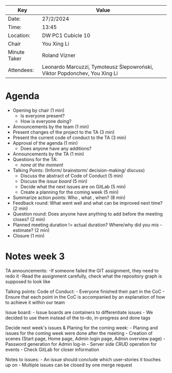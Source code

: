 | Key          | Value                                                                     |
|--------------|---------------------------------------------------------------------------|
| Date:        | 27/2/2024                                                                 |
| Time:        | 13:45                                                                     |
| Location:    | DW PC1 Cubicle 10                                                         |
| Chair        | You Xing Li                                                               |
| Minute Taker | Roland Vízner                                                             |
| Attendees:   | Leonardo Marcuzzi, Tymoteusz Ślepowroński, Viktor Popdonchev, You Xing Li |

# Agenda
- Opening by chair (1 min)
    - Is everyone present?
    - How is everyone doing?
- Announcements by the team (1 min)
- Present changes of the project to the TA (3 min)
- Present the current code of conduct to the TA (3 min)
- Approval of the agenda (1 min)
    - Does anyone have any additions?
- Announcements by the TA (1 min)
- Questions for the TA:
    - _none at the moment_
- Talking Points: (Inform/ brainstorm/ decision-making/ discuss)
    - Discuss the abstract of Code of Conduct (5 min)
    - Discuss the _issue board_ (5 min)
    - Decide what the next issues are on GitLab (5 min)
    - Create a planning for the coming week (5 min)
- Summarize action points: Who , what , when? (8 min)
- Feedback round: What went well and what can be improved next time? (2 min)
- Question round: Does anyone have anything to add before the meeting closes? (2 min)
- Planned meeting duration != actual duration? Where/why did you mis -estimate? (2 min)
- Closure (1 min)
# Notes week 3

TA announcements:
-If someone failed the GIT assignment, they need to redo it 
    -Read the assignment carefully, check what the repository graph is supposed to look like

Talking points:
Code of Conduct:
    - Everyone finished their part in the CoC
    - Ensure that each point in the CoC is accompanied by an explanation of how to achieve it within our team

Issue board:
    - Issue boards are containers to differentiate issues
    - We decided to use them instead of the to-do, in-progress and done tags

Decide next week's issues & Planing for the coming week:
    - Planing and issues for the coming week were done after the meeting
        - Creation of scenes (Start page, Home page, Admin login page, Admin overview page)
        - Password generation for Admin log-in
        - Server side CRUD operation for events
    - Check GitLab for closer information

Notes to issues:
    - An issue should conclude which user-stories it touches up on
    - Multiple issues can be closed by one merge request